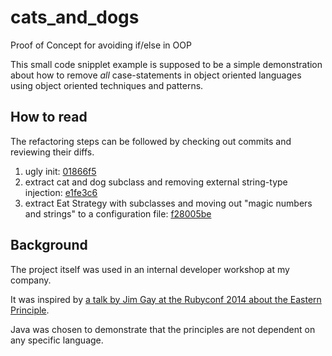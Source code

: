 # cats_and_dogs
Proof of Concept for avoiding if/else in OOP

This small code snipplet example is supposed to be a simple demonstration about how to remove *all* case-statements in object oriented languages using object oriented techniques and patterns.

## How to read

The refactoring steps can be followed by checking out commits and reviewing their diffs.

1. ugly init: [01866f5](https://github.com/anmuel/cats_and_dogs/commit/01866f5dae305f6e07d4b0780b3bfaa51ea9d32b)
2. extract cat and dog subclass and removing external string-type injection: [e1fe3c6](https://github.com/anmuel/cats_and_dogs/commit/e1fe3c66689ddaf501dce305baa5534b375ee888)
3. extract Eat Strategy with subclasses and moving out "magic numbers and strings" to a configuration file: [f28005be](https://github.com/anmuel/cats_and_dogs/commit/f28005beb834214dd3899d93f7c0bfb0a50aa201)

## Background

The project itself was used in an internal developer workshop at my company.

It was inspired by [a talk by Jim Gay at the Rubyconf 2014 about the Eastern Principle](http://confreaks.tv/videos/rubyconf2014-eastward-ho-a-clear-path-through-ruby-with-oo).

Java was chosen to demonstrate that the principles are not dependent on any specific language.
